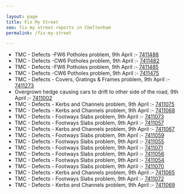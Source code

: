 ```yaml
---

layout: page
title: Fix My Street
seo: fix my street reports in Cheltenham
permalink: /fix-my-street

---
```


<!-- fix_marker starts -->

- TMC - Defects -FW6 Potholes problem, 9th April :- [7411488](https://www.fixmystreet.com/report/7411488)
- TMC - Defects -CW6 Potholes  problem, 9th April :- [7411482](https://www.fixmystreet.com/report/7411482)
- TMC - Defects -FW6 Potholes problem, 9th April :- [7411485](https://www.fixmystreet.com/report/7411485)
- TMC - Defects -CW6 Potholes  problem, 9th April :- [7411475](https://www.fixmystreet.com/report/7411475)
- TMC - Defects - Covers, Gratings & Frames problem, 9th April :- [7411273](https://www.fixmystreet.com/report/7411273)
- Overgrown hedge causing cars to drift to other side of the road, 9th April :- [7411002](https://www.fixmystreet.com/report/7411002)
- TMC - Defects - Kerbs and Channels problem, 9th April :- [7411075](https://www.fixmystreet.com/report/7411075)
- TMC - Defects - Kerbs and Channels problem, 9th April :- [7411068](https://www.fixmystreet.com/report/7411068)
- TMC - Defects - Footways Slabs problem, 9th April :- [7411073](https://www.fixmystreet.com/report/7411073)
- TMC - Defects - Footways Slabs problem, 9th April :- [7411057](https://www.fixmystreet.com/report/7411057)
- TMC - Defects - Kerbs and Channels problem, 9th April :- [7411067](https://www.fixmystreet.com/report/7411067)
- TMC - Defects - Footways Slabs problem, 9th April :- [7411059](https://www.fixmystreet.com/report/7411059)
- TMC - Defects - Footways Slabs problem, 9th April :- [7411055](https://www.fixmystreet.com/report/7411055)
- TMC - Defects - Footways Slabs problem, 9th April :- [7411071](https://www.fixmystreet.com/report/7411071)
- TMC - Defects - Footways Slabs problem, 9th April :- [7411056](https://www.fixmystreet.com/report/7411056)
- TMC - Defects - Footways Slabs problem, 9th April :- [7411054](https://www.fixmystreet.com/report/7411054)
- TMC - Defects - Footways Slabs problem, 9th April :- [7411070](https://www.fixmystreet.com/report/7411070)
- TMC - Defects - Kerbs and Channels problem, 9th April :- [7411065](https://www.fixmystreet.com/report/7411065)
- TMC - Defects - Footways Slabs problem, 9th April :- [7411072](https://www.fixmystreet.com/report/7411072)
- TMC - Defects - Kerbs and Channels problem, 9th April :- [7411069](https://www.fixmystreet.com/report/7411069)

<!-- fix_marker ends -->